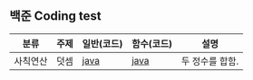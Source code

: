 ## 백준 Coding test

| 분류     | 주제 | 일반(코드)                                      | 함수(코드)                                      | 설명            |
| -------- | ---- | ----------------------------------------------- | ----------------------------------------------- | --------------- |
| 사칙연산 | 덧셈 | [java](https://www.acmicpc.net/source/51269899) | [java](https://www.acmicpc.net/source/51272386) | 두 정수를 합함. |
